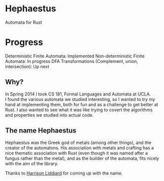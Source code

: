 Hephaestus
==========

Automata for Rust


Progress
======
Deterministic Finite Automata: Implemented
Non-deterministic Finite Automata: In progress
DFA Transformations (Complement, union, intersection): Up next

Why?
----

In Spring 2014 I took CS 181, Formal Languages and Automata at UCLA.  
I found the various automata we studied interesting, so I wanted to try
my hand at implementing them, both for fun and as a challenge to get better at Rust.
I also wanted to see what it was like trying to covert the algorithms and properties
we studied into actual code.

The name Hephaestus
-------------------

Hephaestus was the Greek god of metals (among other things), and the creator of the automatons.
His association with metals and crafting has a nice thematic association with Rust (even though
it was named after a fungus rather than the metal), and as the builder of the automata, fits nicely
with the aim of the library.

Thanks to [Harrison Liddiard](https://github.com/liddiard) for coming up with the name.